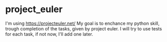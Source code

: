 # project_euler
I'm using https://projecteuler.net/
  My goal is to enchance my python skill, trough completion of the tasks, given by project euler. 
I will try to use tests for each task, if not now, I'll add one later.
